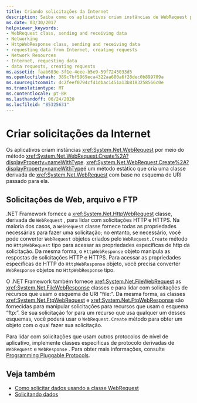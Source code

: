 ```yaml
---
title: Criando solicitações da Internet
description: Saiba como os aplicativos criam instâncias de WebRequest por meio do método WebRequest. Create, que cria uma classe derivada com base no esquema de URI passado para ela.
ms.date: 03/30/2017
helpviewer_keywords:
- WebRequest class, sending and receiving data
- Networking
- HttpWebResponse class, sending and receiving data
- requesting data from Internet, creating requests
- Network Resources
- Internet, requesting data
- data requests, creating requests
ms.assetid: faab683e-3f1e-4eee-b5e9-59f7245033d5
ms.openlocfilehash: 389c7bf5969eca4322aa680a6f28dec0b899709a
ms.sourcegitcommit: dc2feef0794cf41dbac1451a13b8183258566c0e
ms.translationtype: MT
ms.contentlocale: pt-BR
ms.lasthandoff: 06/24/2020
ms.locfileid: "85325631"
---
```

# <a name="create-internet-requests"></a>Criar solicitações da Internet

Os aplicativos criam instâncias <xref:System.Net.WebRequest> por meio do método <xref:System.Net.WebRequest.Create%2A?displayProperty=nameWithType>. <xref:System.Net.WebRequest.Create%2A?displayProperty=nameWithType>é um método estático que cria uma classe derivada de <xref:System.Net.WebRequest> com base no esquema de URI passado para ela.  
  
## <a name="web-file-and-ftp-requests"></a>Solicitações de Web, arquivo e FTP

.NET Framework fornece a <xref:System.Net.HttpWebRequest> classe, derivada de `WebRequest` , para lidar com solicitações HTTP e HTTPS. Na maioria dos casos, a `WebRequest` classe fornece todas as propriedades necessárias para fazer uma solicitação; no entanto, se necessário, você pode converter `WebRequest` objetos criados pelo `WebRequest.Create` método no `HttpWebRequest` tipo para acessar as propriedades específicas de http da solicitação. Da mesma forma, o `HttpWebResponse` objeto manipula as respostas de solicitações HTTP e HTTPS. Para acessar as propriedades específicas de HTTP do `HttpWebResponse` objeto, você precisa converter `WebResponse` objetos no `HttpWebResponse` tipo.  
  
O .NET Framework também fornece <xref:System.Net.FileWebRequest> as <xref:System.Net.FileWebResponse> classes e para lidar com solicitações de recursos que usam o esquema de URI "file:". Da mesma forma, as classes <xref:System.Net.FtpWebRequest> e <xref:System.Net.FtpWebResponse> são fornecidas para manipular solicitações para recursos que usam o esquema “ftp:”. Se sua solicitação for para um recurso que usa qualquer um desses esquemas, você poderá usar o `WebRequest.Create` método para obter um objeto com o qual fazer sua solicitação.  
  
Para lidar com solicitações que usam outros protocolos de nível de aplicativo, implemente classes específicas de protocolo derivadas de `WebRequest` e `WebResponse` . Para obter mais informações, consulte [Programming Pluggable Protocols](programming-pluggable-protocols.md).  
  
## <a name="see-also"></a>Veja também

- [Como solicitar dados usando a classe WebRequest](how-to-request-data-using-the-webrequest-class.md)
- [Solicitando dados](requesting-data.md)
